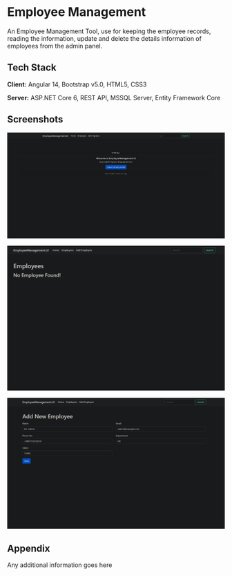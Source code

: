 
# Employee Management

An Employee Management Tool, use for keeping the employee records, reading the 
information, update and delete the details information of employees from the admin panel. 


## Tech Stack

**Client:** Angular 14, Bootstrap v5.0, HTML5, CSS3

**Server:** ASP.NET Core 6, REST API, MSSQL Server, Entity Framework Core


## Screenshots

![HomePage](https://github.com/h-Hasib/Employee-Management-System/blob/main/Screenshots/1.png)

![Another](https://github.com/h-Hasib/Employee-Management-System/blob/main/Screenshots/2.png)

![One](https://github.com/h-Hasib/Employee-Management-System/blob/main/Screenshots/3.png)
## Appendix

Any additional information goes here

